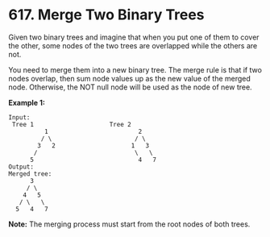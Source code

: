 # 617. Merge Two Binary Trees

Given two binary trees and imagine that when you put one of them to cover the other, some nodes of the two trees are overlapped while the others are not.

   You need to merge them into a new binary tree. The merge rule is that if two nodes overlap, then sum node values up as the new value of the merged node. Otherwise, the NOT null node will be used as the node of new tree.

   **Example 1:**

   ```
   Input: 
   	Tree 1                     Tree 2                  
             1                         2                             
            / \                       / \                            
           3   2                     1   3                        
          /                           \   \                      
         5                             4   7                  
   Output: 
   Merged tree:
   	     3
   	    / \
   	   4   5
   	  / \   \ 
   	 5   4   7

   ```

   **Note:** The merging process must start from the root nodes of both trees.